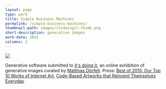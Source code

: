 ```yaml
---
layout: page
type: work
title: Simple Business Machines
permalink: /simple-business-machines/
thumbnail-path: images/itsdoingit-thumb.png
short-description: generative images
work-date: 2015
columns: 2
---
```


<div class="invisible-margin image-grid">
<div class="col-30-block grid-margin-bottom video">
<img src="{{ site.baseurl }}/images/simple-business-machines.jpg">
</div>
</div>

Generative software submitted to <a href="http://www.itsdoing.it/">it's doing it</a>, an online exhibition of generative images curated by <a href="http://www.mokafolio.de/">Matthias Dörfelt</a>. Press: <a href="http://hyperallergic.com/263538/best-of-2015-our-top-10-works-of-internet-art/">Best of 2015: Our Top 10 Works of Internet Art</a>, <a href="http://hyperallergic.com/262596/code-based-artworks-that-reinvent-themselves-every-day/">Code-Based Artworks that Reinvent Themselves Everyday</a>